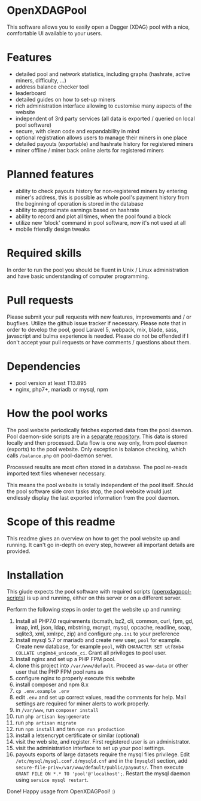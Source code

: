 # OpenXDAGPool
This software allows you to easily open a Dagger (XDAG) pool with a nice, comfortable UI available to your users.

# Features
- detailed pool and network statistics, including graphs (hashrate, active miners, difficulty, ...)
- address balance checker tool
- leaderboard
- detailed guides on how to set-up miners
- rich administration interface allowing to customise many aspects of the website
- independent of 3rd party services (all data is exported / queried on local pool software)
- secure, with clean code and expandability in mind
- optional registration allows users to manage their miners in one place
- detailed payouts (exportable) and hashrate history for registered miners
- miner offline / miner back online alerts for registered miners

# Planned features
- ability to check payouts history for non-registered miners by entering miner's address, this is possible as whole pool's payment history from the beginning of operation is stored in the database
- ability to approximate earnings based on hashrate
- ability to record and plot all times, when the pool found a block
- utilize new 'block' command in pool software, now it's not used at all
- mobile friendly design tweaks

# Required skills
In order to run the pool you should be fluent in Unix / Linux administration and have basic understanding of computer programming.

# Pull requests
Please submit your pull requests with new features, improvements and / or bugfixes. Utilize the github issue tracker if necessary. Please note that in order to develop the pool,
good Laravel 5, webpack, mix, blade, sass, javascript and bulma experience is needed. Please do not be offended if I don't accept your pull requests or have comments / questions about them.

# Dependencies
- pool version at least T13.895
- nginx, php7+, mariadb or mysql, npm

# How the pool works
The pool website periodically fetches exported data from the pool daemon. Pool daemon-side scripts are in a [separate repository](https://github.com/kbs1/openxdagpool-scripts).
This data is stored locally and then processed.
Data flow is one way only, from pool daemon (exports) to the pool website. Only exception is balance checking, which calls `/balance.php` on pool-daemon server.

Processed results are most often stored in a database. The pool re-reads imported text files whenever necessary.

This means the pool website is totally independent of the pool itself. Should the pool software side cron tasks stop, the pool website would just endlessly display the last exported information
from the pool daemon.

# Scope of this readme
This readme gives an overview on how to get the pool website up and running. It can't go in-depth on every step, however all important details are provided.

# Installation
This giude expects the pool software with required scripts ([openxdagpool-scripts](https://github.com/kbs1/openxdagpool-scripts)) is up and running, either on this server or on a different server.

Perform the following steps in order to get the website up and running:
1. Install all PHP7.0 requirements (bcmath, bz2, cli, common, curl, fpm, gd, imap, intl, json, ldap, mbstring, mcrypt, mysql, opcache, readline, soap, sqlite3, xml, xmlrpc, zip) and configure `php.ini` to your preference
2. Install mysql 5.7 or mariadb and create new user, `pool` for example. Create new database, for example `pool`, with `CHARACTER SET utf8mb4 COLLATE utg8mb4_unicode_ci`. Grant all privileges to pool user.
3. Install nginx and set up a PHP FPM pool.
4. clone this project into `/var/www/default`. Proceed as `www-data` or other user that the PHP FPM pool runs as
5. configure nginx to properly execute this website
6. install composer and npm 8.x
7. `cp .env.example .env`
8. edit `.env` and set up correct values, read the comments for help. Mail settings are required for miner alerts to work properly.
9. in `/var/www`, run `composer install`
10. run `php artisan key:generate`
11. run `php artisan migrate`
12. run `npm install` and ten `npm run production`
13. install a letsencrypt certificate or similar (optional)
14. visit the web site, and register. First registered user is an administrator.
15. visit the administration interface to set up your pool settings.
16. payouts exports of large datasets require the mysql files privilege. Edit `/etc/mysql/mysql.conf.d/mysqld.cnf` and in the `[mysqld]` section, add `secure-file-priv=/var/www/default/public/payouts/`. Then execute `GRANT FILE ON *.* TO 'pool'@'localhost';`. Restart the mysql daemon using `service mysql restart`.

Done! Happy usage from OpenXDAGPool! :)
